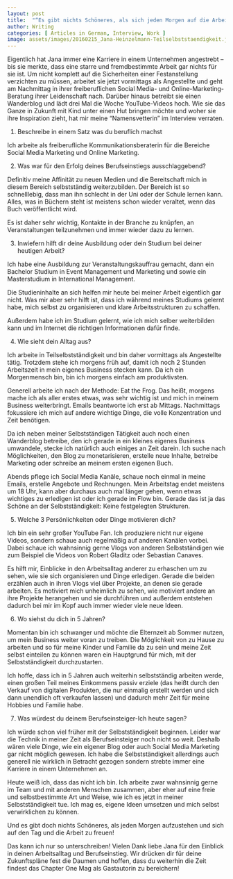 ```yaml
---
layout: post
title:  "“Es gibt nichts Schöneres, als sich jeden Morgen auf die Arbeit zu freuen”"
author: Writing
categories: [ Articles in German, Interview, Work ]
image: assets/images/20160215_Jana-Heinzelmann-Teilselbststaendigkeit.jpg
---
```



Eigentlich hat Jana immer eine Karriere in einem Unternehmen angestrebt – bis sie merkte, dass eine starre und fremdbestimmte Arbeit gar nichts für sie ist. Um nicht komplett auf die Sicherheiten einer Festanstellung verzichten zu müssen, arbeitet sie jetzt vormittags als Angestellte und geht am Nachmittag in ihrer freiberuflichen Social Media- und Online-Marketing-Beratung ihrer Leidenschaft nach. Darüber hinaus betreibt sie einen Wanderblog und lädt drei Mal die Woche YouTube-Videos hoch. Wie sie das Ganze in Zukunft mit Kind unter einen Hut bringen möchte und woher sie ihre Inspiration zieht, hat mir meine “Namensvetterin” im Interview verraten.

1. Beschreibe in einem Satz was du beruflich machst

Ich arbeite als freiberufliche Kommunikationsberaterin für die Bereiche Social Media Marketing und Online Marketing.

2. Was war für den Erfolg deines Berufseinstiegs ausschlaggebend? 

Definitiv meine Affinität zu neuen Medien und die Bereitschaft mich in diesem Bereich selbstständig weiterzubilden. Der Bereich ist so schnelllebig, dass man ihn schlecht in der Uni oder der Schule lernen kann. Alles, was in Büchern steht ist meistens schon wieder veraltet, wenn das Buch veröffentlicht wird.

Es ist daher sehr wichtig, Kontakte in der Branche zu knüpfen, an Veranstaltungen teilzunehmen und immer wieder dazu zu lernen.

3. Inwiefern hilft dir deine Ausbildung oder dein Studium bei deiner heutigen Arbeit?

Ich habe eine Ausbildung zur Veranstaltungskauffrau gemacht, dann ein Bachelor Studium in Event Management und Marketing und sowie ein Masterstudium in International Management.

Die Studieninhalte an sich helfen mir heute bei meiner Arbeit eigentlich gar nicht. Was mir aber sehr hilft ist, dass ich während meines Studiums gelernt habe, mich selbst zu organisieren und klare Arbeitsstrukturen zu schaffen.

Außerdem habe ich im Studium gelernt, wie ich mich selber weiterbilden kann und im Internet die richtigen Informationen dafür finde.

4. Wie sieht dein Alltag aus?

Ich arbeite in Teilselbstständigkeit und bin daher vormittags als Angestellte tätig. Trotzdem stehe ich morgens früh auf, damit ich noch 2 Stunden Arbeitszeit in mein eigenes Business stecken kann. Da ich ein Morgenmensch bin, bin ich morgens einfach am produktivsten.

Generell arbeite ich nach der Methode: Eat the Frog. Das heißt, morgens mache ich als aller erstes etwas, was sehr wichtig ist und mich in meinem Business weiterbringt. Emails beantworte ich erst ab Mittags. Nachmittags fokussiere ich mich auf andere wichtige Dinge, die volle Konzentration und Zeit benötigen.

Da ich neben meiner Selbstständigen Tätigkeit auch noch einen Wanderblog betreibe, den ich gerade in ein kleines eigenes Business umwandele, stecke ich natürlich auch einiges an Zeit darein. Ich suche nach Möglichkeiten, den Blog zu monetarisieren, erstelle neue Inhalte, betreibe Marketing oder schreibe an meinem ersten eigenen Buch.

Abends pflege ich Social Media Kanäle, schaue noch einmal in meine Emails, erstelle Angebote und Rechnungen. Mein Arbeitstag endet meistens um 18 Uhr, kann aber durchaus auch mal länger gehen, wenn etwas wichtiges zu erledigen ist oder ich gerade im Flow bin. Gerade das ist ja das Schöne an der Selbstständigkeit: Keine festgelegten Strukturen.

5. Welche 3 Persönlichkeiten oder Dinge motivieren dich?



Ich bin ein sehr großer YouTube Fan. Ich produziere nicht nur eigene Videos, sondern schaue auch regelmäßig auf anderen Kanälen vorbei. Dabei schaue ich wahnsinnig gerne Vlogs von anderen Selbstständigen wie zum Beispiel die Videos von Robert Gladitz oder Sebastian Canaves.

Es hilft mir, Einblicke in den Arbeitsalltag anderer zu erhaschen um zu sehen, wie sie sich organisieren und Dinge erledigen. Gerade die beiden erzählen auch in ihren Vlogs viel über Projekte, an denen sie gerade arbeiten. Es motiviert mich unheimlich zu sehen, wie motiviert andere an ihre Projekte herangehen und sie durchführen und außerdem entstehen dadurch bei mir im Kopf auch immer wieder viele neue Ideen.

6. Wo siehst du dich in 5 Jahren?

Momentan bin ich schwanger und möchte die Elternzeit ab Sommer nutzen, um mein Business weiter voran zu treiben. Die Möglichkeit von zu Hause zu arbeiten und so für meine Kinder und Familie da zu sein und meine Zeit selbst einteilen zu können waren ein Hauptgrund für mich, mit der Selbstständigkeit durchzustarten.

Ich hoffe, dass ich in 5 Jahren auch weiterhin selbstständig arbeiten werde, einen großen Teil meines Einkommens passiv erziele (das heißt durch den Verkauf von digitalen Produkten, die nur einmalig erstellt werden und sich dann unendlich oft verkaufen lassen) und dadurch mehr Zeit für meine Hobbies und Familie habe.

7. Was würdest du deinem Berufseinsteiger-Ich heute sagen?



Ich würde schon viel früher mit der Selbstständigkeit beginnen. Leider war die Technik in meiner Zeit als Berufseinsteiger noch nicht so weit. Deshalb wären viele Dinge, wie ein eigener Blog oder auch Social Media Marketing gar nicht möglich gewesen. Ich habe die Selbstständigkeit allerdings auch generell nie wirklich in Betracht gezogen sondern strebte immer eine Karriere in einem Unternehmen an.

Heute weiß ich, dass das nicht ich bin. Ich arbeite zwar wahnsinnig gerne im Team und mit anderen Menschen zusammen, aber eher auf eine freie und selbstbestimmte Art und Weise, wie ich es jetzt in meiner Selbstständigkeit tue. Ich mag es, eigene Ideen umsetzen und mich selbst verwirklichen zu können.

Und es gibt doch nichts Schöneres, als jeden Morgen aufzustehen und sich auf den Tag und die Arbeit zu freuen!

Das kann ich nur so unterschreiben! Vielen Dank liebe Jana für den Einblick in deinen Arbeitsalltag und Berufseinstieg. Wir drücken dir für deine Zukunftspläne fest die Daumen und hoffen, dass du weiterhin die Zeit findest das Chapter One Mag als Gastautorin zu bereichern!

